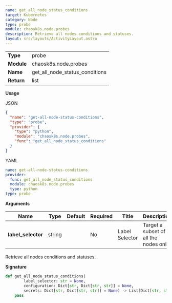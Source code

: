 ```yaml
---
name: get_all_node_status_conditions
target: Kubernetes
category: Node
type: probe
module: chaosk8s.node.probes
description: Retrieve all nodes conditions and statuses.
layout: src/layouts/ActivityLayout.astro
---
```


|            |                          |
| ---------- | ------------------------ |
| **Type**   | probe                   |
| **Module** | chaosk8s.node.probes |
| **Name**   | get_all_node_status_conditions  |
| **Return** | list                     |

**Usage**

JSON

```json
{
  "name": "get-all-node-status-conditions",
  "type": "probe",
  "provider": {
    "type": "python",
    "module": "chaosk8s.node.probes",
    "func": "get_all_node_status_conditions"
  }
}
```

YAML

```yaml
name: get-all-node-status-conditions
provider:
  func: get_all_node_status_conditions
  module: chaosk8s.node.probes
  type: python
type: probe
```

**Arguments**

| Name          | Type   | Default   | Required | Title         | Description                                 |
| ------------- | ------ | --------- | -------- | ------------- | ------------------------------------------- |
| **label_selector** | string |     | No       | Label Selector | Target a subset of all the nodes only      |

Retrieve all nodes conditions and statuses.

**Signature**

```python
def get_all_node_status_conditions(
        label_selector: str = None,
        configuration: Dict[str, Dict[str, str]] = None,
        secrets: Dict[str, Dict[str, str]] = None) -> List[Dict[str, str]]:
    pass
```
